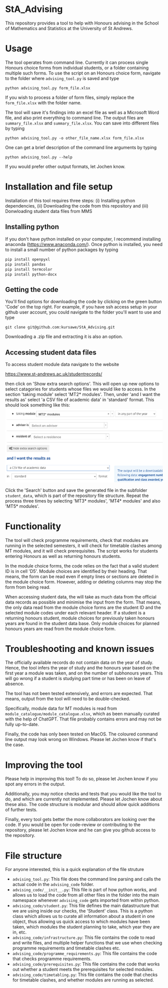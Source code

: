 # StA_Advising
This repository provides a tool to help with Honours advising in the School of Mathematics and Statistics at the University of St Andrews.

# Usage
The tool operates from command line. Currently it can process single Honours choice forms from individual students, or a folder containing multiple such forms. To use the script on an Honours choice form, navigate to the folder where `advising_tool.py` is saved and type

```
python advising_tool.py form_file.xlsx
```

If you wish to process a folder of form files, simply replace the `form_file.xlsx` with the folder name.

The tool will save it's findings into an excel file as well as a Microsoft Word file, and also print everything to command line. The output files are `summary_file.xlsx` and `summary_file.xlsx`. You can save into different files by typing

```
python advising_tool.py -o other_file_name.xlsx form_file.xlsx
```

One can get a brief description of the command line arguments by typing

```
python advising_tool.py --help
```

If you would prefer other output formats, let Jochen know.

# Installation and file setup
Installation of this tool requires three steps: (i) Installing python dependencies, (ii) Downloading the code from this repository and (iii) Donwloading student data files from MMS

## Installing python 
If you don't have python installed on your computer, I recommend installing anaconda (https://www.anaconda.com/). Once python is installed, you need to install a small number of python packages by typing

```
pip install openpyxl
pip install pandas
pip install termcolor
pip install python-docx
```

## Getting the code
You'll find options for downloading the code by clicking on the green button 'Code' on the top right. For example, if you have ssh access setup in your github user account, you could navigate to the folder you'll want to use and type

```
git clone git@github.com:kursawe/StA_Advising.git
```

Downloading a .zip file and extracting it is also an option. 

## Accessing student data files

To access student module data navigate to the website

https://www.st-andrews.ac.uk/studentrecords/

then click on 'Show extra search options'. This will open up new options to select catagories for students whose files we would like to access. In the section 'taking module' select 'MT2* modules'. Then, under 'and I want the results as' select 'a CSV file of academic data' in 'standard' format.
This should look something like this:
![](./advising_code/repository_image.png)

Click the 'Search' button and save the generated file in the subfolder `student_data`, which is part of the repository file structure. Repeat the process three times by selecting 'MT3* modules', 'MT4* modules' and also 'MT5* modules'.

# Functionality
The tool will check programme requirements, check that modules are running in the selected semesters, it will check for timetable clashes among MT modules, and it will check prerequisites. The script works for students entering Honours as well as returning honours students.

In the module choice forms, the code relies on the fact that a valid student ID is in cell 'D5'. Module choices are identified by their heading. That means, the form can be read even if empty lines or sections are deleted in the module choice form. However, adding or deleting columns may stop the form from being read.

 When accessing student data, the will take as much data from the official data records as possible and minimise the input from the form. That means, the only data read from the module choice forms are the student ID and the selected module codes under each relevant header. If a student is a returning honours student, module choices for previously taken honours years are found in the student data base. Only module choices for planned honours years are read from the module choice form.

# Troubleshooting and known issues
The officially available records do not contain data on the year of study. Hence, the tool infers the year of study and the honours year based on the first year a module was taken, and on the number of subhonours years. This will go wrong if a student is studying part time or has been on leave of absence.

The tool has not been tested extensively, and errors are expected. That means, output from the tool will need to be double-checked.

Specifically, module data for MT modules is read from `module_catalogue/module_catalogue.xlsx`, which as been manually curated with the help of ChatGPT. That file probably contains errors and may not be fully up-to-date.

Finally, the code has only been tested on MacOS. The coloured command line output may look wrong on Windows. Please let Jochen know if that's the case.

# Improving the tool

Please help in improving this tool! To do so, please let Jochen know if you spot any errors in the output.

Additionally, you may notice checks and tests that you would like the tool to do, and which are currently not implemented. Please let Jochen know about these also. The code structure is modular and should allow quick additions of further tests.

Finally, every tool gets better the more collaborators are looking over the code. If you would be open for code-review or contributing to the repository, please let Jochen know and he can give you github access to the repository.

# File structure
For anyone interested, this is a quick explanation of the file struture

- `advising_tool.py`: This file does the command line parsing and calls the actual code in the  `advising_code` folder.
- `advising_code/__init__.py`: This file is part of how python works, and allows us to load the code from all other files in the folder into the main namespace whenever `advising_code` gets imported from within python.
- `advising_code/student.py`: This file defines the main datastructure that we are using inside our checks, the 'Student' class. This is a python class which allows us to curate all information about a student in one object, thus allowing us quick access to which modules have been taken, which modules the student planning to take, which year they are in, etc.
- `advising_code/infrastructure.py`: This file contains the code to read and write files, and multiple helper functions that we use when checking programme requirements and timetable clashes etc.
- `advising_code/programme_requirements.py`: This file contains the code that checks programme requirements.
- `advising_code/prerequisites.py`: This file contains the code that works out whether a student meets the prerequisites for selected modules.
- `advising_code/timetabling.py`: This file contains the code that checks for timetable clashes, and whether modules are running as selected.

